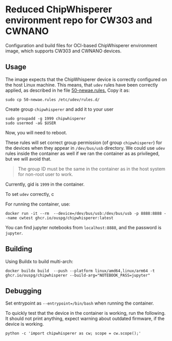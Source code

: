
# Reduced ChipWhisperer environment repo for CW303 and CWNANO 

Configuration and build files for OCI-based ChipWhisperer environment image, which supports CW303 and CWNANO devices. 

## Usage

The image expects that the ChipWhisperer device is correctly configured on the host Linux machine.
This means, that `udev` rules have been correctly applied, as described in he file [50-newae.rules.](50-newae.rules)
Copy it as:

```console
sudo cp 50-newae.rules /etc/udev/rules.d/
```
Create group `chipwhisperer` and add it to your user

```console
sudo groupadd -g 1999 chipwhisperer
sudo usermod -aG $USER
```

Now, you will need to reboot.


These rules will set correct group permission (of group `chipwhisperer`) for the devices when they appear in `/dev/bus/usb` directory.
We could use `udev` rules inside the container as well if we ran the container as as privileged, but we will avoid that.

> The group ID must be the same in the container as in the host system for non-root user to work.

Currently, gid is `1999` in the container.  

To set `udev` correctly, c



For running the container, use:

```console
docker run -it --rm  --device=/dev/bus/usb:/dev/bus/usb -p 8888:8888 --name cwtest ghcr.io/ouspg/chipwhisperer:latest
```

You can find jupyter notebooks from `localhost:8888`, and the password is `jupyter`.


## Building

Using Buildx to build multi-arch:
```console
docker buildx build  --push --platform linux/amd64,linux/arm64 -t ghcr.io/ouspg/chipwhisperer --build-arg="NOTEBOOK_PASS=jupyter"
```

## Debugging

Set entrypoint as `--entrypoint=/bin/bash` when running the container.


To quickly test that the device in the container is working, run the following.
It should not print anything, expect warning about outdated firmware, if the device is working.

```console
python -c 'import chipwhisperer as cw; scope = cw.scope();'
```